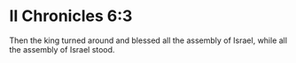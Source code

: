 # II Chronicles 6:3

Then the king turned around and blessed all the assembly of Israel, while all the assembly of Israel stood.
